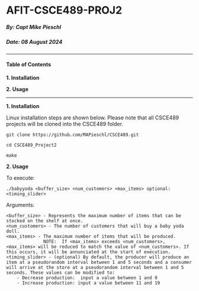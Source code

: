 # AFIT-CSCE489-PROJ2
##### By: Capt Mike Pieschl
##### Date: 08 August 2024

---

#### Table of Contents

**1. Installation**

**2. Usage**

---

**1. Installation**

Linux installation steps are shown below. Please note that all CSCE489 projects will be cloned into the CSCE489 folder.

    git clone https://github.com/MAPieschl/CSCE489.git

    cd CSCE489_Project2

    make

**2. Usage**

To execute:

    ./babyyoda <buffer_size> <num_customers> <max_items> optional: <timing_slider>
    
Arguments:

	<buffer_size> - Represents the maximum number of items that can be stocked on the shelf at once.
	<num_customers> - The number of customers that will buy a baby yoda doll.
	<max_items> - The maximum number of items that will be produced.
				  NOTE:  If <max_items> exceeds <num_customers>, <max_items> will be reduced to match the value of <num_customers>. If this occurs, it will be annunciated at the start of execution.
	<timing_slider> - (optional) By default, the producer will produce an item at a pseudorandom interval between 1 and 5 seconds and a consumer will arrive at the store at a pseudorandom interval between 1 and 5 seconds. These values can be modified to:
		- Decrease production:  input a value between 1 and 9
		- Increase production: input a value between 11 and 19


